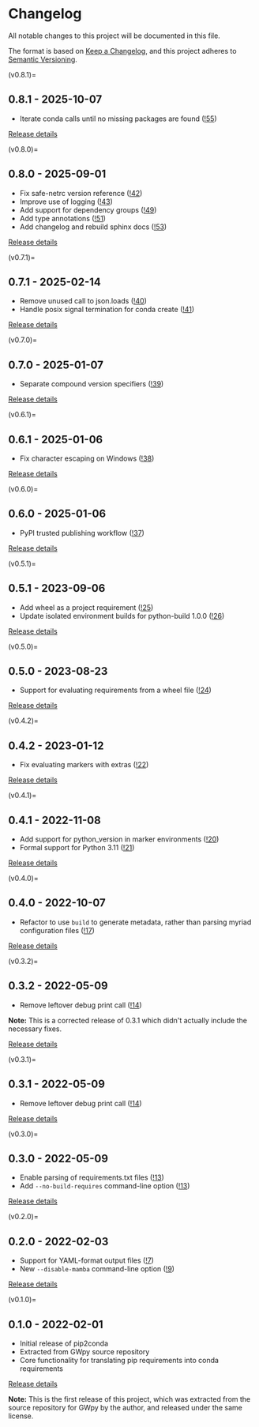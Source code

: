 <!-- markdownlint-disable MD024 -->

# Changelog

All notable changes to this project will be documented in this file.

The format is based on [Keep a Changelog](https://keepachangelog.com/en/1.0.0/),
and this project adheres to [Semantic Versioning](https://semver.org/spec/v2.0.0.html).

(v0.8.1)=

## 0.8.1 - 2025-10-07

-   Iterate conda calls until no missing packages are found
    ([!55](https://gitlab.com/gwpy/pip2conda/-/merge_requests/55))

[Release details](https://gitlab.com/gwpy/pip2conda/-/releases/0.8.1)

(v0.8.0)=

## 0.8.0 - 2025-09-01

-   Fix safe-netrc version reference
    ([!42](https://gitlab.com/gwpy/pip2conda/-/merge_requests/42))
-   Improve use of logging
    ([!43](https://gitlab.com/gwpy/pip2conda/-/merge_requests/43))
-   Add support for dependency groups
    ([!49](https://gitlab.com/gwpy/pip2conda/-/merge_requests/49))
-   Add type annotations
    ([!51](https://gitlab.com/gwpy/pip2conda/-/merge_requests/51))
-   Add changelog and rebuild sphinx docs
    ([!53](https://gitlab.com/gwpy/pip2conda/-/merge_requests/53))

[Release details](https://gitlab.com/gwpy/pip2conda/-/releases/0.8.0)

(v0.7.1)=

## 0.7.1 - 2025-02-14

-   Remove unused call to json.loads
    ([!40](https://gitlab.com/gwpy/pip2conda/-/merge_requests/40))
-   Handle posix signal termination for conda create
    ([!41](https://gitlab.com/gwpy/pip2conda/-/merge_requests/41))

[Release details](https://gitlab.com/gwpy/pip2conda/-/releases/0.7.1)

(v0.7.0)=

## 0.7.0 - 2025-01-07

-   Separate compound version specifiers
    ([!39](https://gitlab.com/gwpy/pip2conda/-/merge_requests/39))

[Release details](https://gitlab.com/gwpy/pip2conda/-/releases/0.7.0)

(v0.6.1)=

## 0.6.1 - 2025-01-06

-   Fix character escaping on Windows
    ([!38](https://gitlab.com/gwpy/pip2conda/-/merge_requests/38))

[Release details](https://gitlab.com/gwpy/pip2conda/-/releases/0.6.1)

(v0.6.0)=

## 0.6.0 - 2025-01-06

-   PyPI trusted publishing workflow
    ([!37](https://gitlab.com/gwpy/pip2conda/-/merge_requests/37))

[Release details](https://gitlab.com/gwpy/pip2conda/-/releases/0.6.0)

(v0.5.1)=

## 0.5.1 - 2023-09-06

-   Add wheel as a project requirement
    ([!25](https://gitlab.com/gwpy/pip2conda/-/merge_requests/25))
-   Update isolated environment builds for python-build 1.0.0
    ([!26](https://gitlab.com/gwpy/pip2conda/-/merge_requests/26))

[Release details](https://gitlab.com/gwpy/pip2conda/-/releases/0.5.1)

(v0.5.0)=

## 0.5.0 - 2023-08-23

-   Support for evaluating requirements from a wheel file
    ([!24](https://gitlab.com/gwpy/pip2conda/-/merge_requests/24))

[Release details](https://gitlab.com/gwpy/pip2conda/-/releases/0.5.0)

(v0.4.2)=

## 0.4.2 - 2023-01-12

-   Fix evaluating markers with extras
    ([!22](https://gitlab.com/gwpy/pip2conda/-/merge_requests/22))

[Release details](https://gitlab.com/gwpy/pip2conda/-/releases/0.4.2)

(v0.4.1)=

## 0.4.1 - 2022-11-08

-   Add support for python_version in marker environments
    ([!20](https://gitlab.com/gwpy/pip2conda/-/merge_requests/20))
-   Formal support for Python 3.11
    ([!21](https://gitlab.com/gwpy/pip2conda/-/merge_requests/21))

[Release details](https://gitlab.com/gwpy/pip2conda/-/releases/0.4.1)

(v0.4.0)=

## 0.4.0 - 2022-10-07

-   Refactor to use `build` to generate metadata, rather than parsing myriad
    configuration files
    ([!17](https://gitlab.com/gwpy/pip2conda/-/merge_requests/17))

[Release details](https://gitlab.com/gwpy/pip2conda/-/releases/0.4.0)

(v0.3.2)=

## 0.3.2 - 2022-05-09

-   Remove leftover debug print call
    ([!14](https://gitlab.com/gwpy/pip2conda/-/merge_requests/14))

**Note:** This is a corrected release of 0.3.1 which didn't actually include
the necessary fixes.

[Release details](https://gitlab.com/gwpy/pip2conda/-/releases/0.3.2)

(v0.3.1)=

## 0.3.1 - 2022-05-09

-   Remove leftover debug print call
    ([!14](https://gitlab.com/gwpy/pip2conda/-/merge_requests/14))

[Release details](https://gitlab.com/gwpy/pip2conda/-/releases/0.3.1)

(v0.3.0)=

## 0.3.0 - 2022-05-09

-   Enable parsing of requirements.txt files
    ([!13](https://gitlab.com/gwpy/pip2conda/-/merge_requests/13))
-   Add `--no-build-requires` command-line option
    ([!13](https://gitlab.com/gwpy/pip2conda/-/merge_requests/13))

[Release details](https://gitlab.com/gwpy/pip2conda/-/releases/0.3.0)

(v0.2.0)=

## 0.2.0 - 2022-02-03

-   Support for YAML-format output files
    ([!7](https://gitlab.com/gwpy/pip2conda/-/merge_requests/7))
-   New `--disable-mamba` command-line option
    ([!9](https://gitlab.com/gwpy/pip2conda/-/merge_requests/9))

[Release details](https://gitlab.com/gwpy/pip2conda/-/releases/0.2.0)

(v0.1.0)=

## 0.1.0 - 2022-02-01

- Initial release of pip2conda
- Extracted from GWpy source repository
- Core functionality for translating pip requirements into conda requirements

[Release details](https://gitlab.com/gwpy/pip2conda/-/releases/0.1.0)

**Note:** This is the first release of this project, which was extracted from
the source repository for GWpy by the author, and released under the same license.
